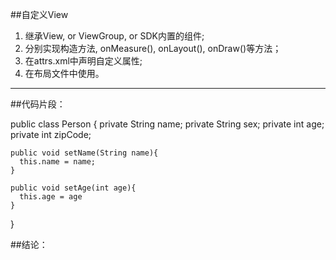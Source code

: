 ##自定义View
1. 继承View, or ViewGroup, or SDK内置的组件;
2. 分别实现构造方法, onMeasure(), onLayout(), onDraw()等方法；
3. 在attrs.xml中声明自定义属性;
4. 在布局文件中使用。

---
##代码片段：

  public class Person {
    private String name;
    private String sex;
    private int age;
    private int zipCode;
    
    public void setName(String name){
      this.name = name;
    }
    
    public void setAge(int age){
      this.age = age
    }
  }
  
  ##结论：
  
  
